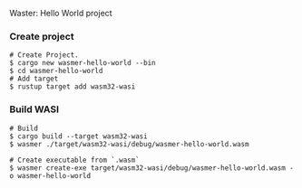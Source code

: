Waster: Hello World project

### Create project

```shell
# Create Project.
$ cargo new wasmer-hello-world --bin
$ cd wasmer-hello-world
# Add target
$ rustup target add wasm32-wasi
```

### Build WASI

```shell
# Build
$ cargo build --target wasm32-wasi
$ wasmer ./target/wasm32-wasi/debug/wasmer-hello-world.wasm

# Create executable from `.wasm`
$ wasmer create-exe target/wasm32-wasi/debug/wasmer-hello-world.wasm -o wasmer-hello-world
```
